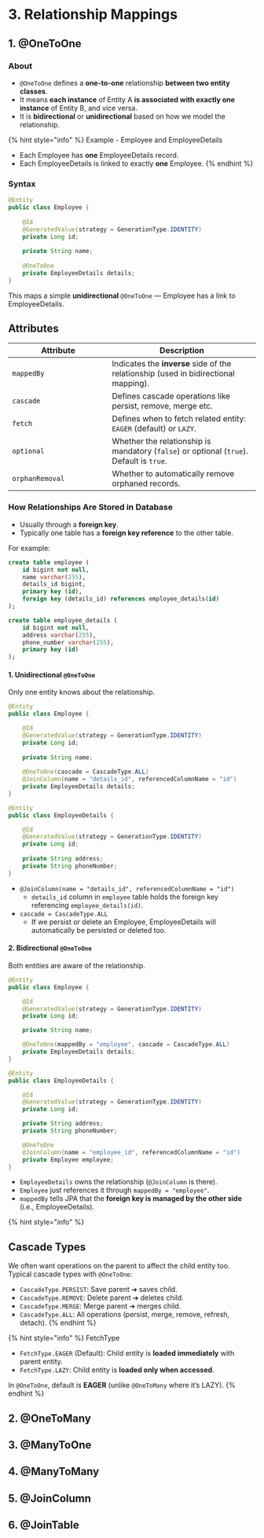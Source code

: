 # 3. Relationship Mappings

## 1. @OneToOne

### About

* `@OneToOne` defines a **one-to-one** relationship **between two entity classes**.
* It means **each instance** of Entity A **is associated with exactly one instance** of Entity B, and vice versa.
* It is **bidirectional** or **unidirectional** based on how we model the relationship.

{% hint style="info" %}
Example - Employee and EmployeeDetails

* Each Employee has **one** EmployeeDetails record.
* Each EmployeeDetails is linked to exactly **one** Employee.
{% endhint %}

### Syntax

```java
@Entity
public class Employee {
    
    @Id
    @GeneratedValue(strategy = GenerationType.IDENTITY)
    private Long id;
    
    private String name;
    
    @OneToOne
    private EmployeeDetails details;
}
```

This maps a simple **unidirectional** `@OneToOne` — Employee has a link to EmployeeDetails.

## Attributes

<table data-full-width="true"><thead><tr><th width="187.12890625">Attribute</th><th>Description</th></tr></thead><tbody><tr><td><code>mappedBy</code></td><td>Indicates the <strong>inverse</strong> side of the relationship (used in bidirectional mapping).</td></tr><tr><td><code>cascade</code></td><td>Defines cascade operations like persist, remove, merge etc.</td></tr><tr><td><code>fetch</code></td><td>Defines when to fetch related entity: <code>EAGER</code> (default) or <code>LAZY</code>.</td></tr><tr><td><code>optional</code></td><td>Whether the relationship is mandatory (<code>false</code>) or optional (<code>true</code>). Default is <code>true</code>.</td></tr><tr><td><code>orphanRemoval</code></td><td>Whether to automatically remove orphaned records.</td></tr></tbody></table>

### How Relationships Are Stored in Database

* Usually through a **foreign key**.
* Typically one table has a **foreign key reference** to the other table.

For example:

```sql
create table employee (
    id bigint not null,
    name varchar(255),
    details_id bigint,
    primary key (id),
    foreign key (details_id) references employee_details(id)
);

create table employee_details (
    id bigint not null,
    address varchar(255),
    phone_number varchar(255),
    primary key (id)
);
```

#### 1. Unidirectional `@OneToOne`

Only one entity knows about the relationship.

```java
@Entity
public class Employee {

    @Id
    @GeneratedValue(strategy = GenerationType.IDENTITY)
    private Long id;
    
    private String name;
    
    @OneToOne(cascade = CascadeType.ALL)
    @JoinColumn(name = "details_id", referencedColumnName = "id")
    private EmployeeDetails details;
}
```

```java
@Entity
public class EmployeeDetails {

    @Id
    @GeneratedValue(strategy = GenerationType.IDENTITY)
    private Long id;
    
    private String address;
    private String phoneNumber;
}
```

* `@JoinColumn(name = "details_id", referencedColumnName = "id")`
  * `details_id` column in `employee` table holds the foreign key referencing `employee_details(id)`.
* `cascade = CascadeType.ALL`
  * If we persist or delete an Employee, EmployeeDetails will automatically be persisted or deleted too.

#### 2. Bidirectional `@OneToOne`

Both entities are aware of the relationship.

```java
@Entity
public class Employee {

    @Id
    @GeneratedValue(strategy = GenerationType.IDENTITY)
    private Long id;

    private String name;

    @OneToOne(mappedBy = "employee", cascade = CascadeType.ALL)
    private EmployeeDetails details;
}
```

```java
@Entity
public class EmployeeDetails {

    @Id
    @GeneratedValue(strategy = GenerationType.IDENTITY)
    private Long id;

    private String address;
    private String phoneNumber;

    @OneToOne
    @JoinColumn(name = "employee_id", referencedColumnName = "id")
    private Employee employee;
}
```

* `EmployeeDetails` owns the relationship (`@JoinColumn` is there).
* `Employee` just references it through `mappedBy = "employee"`.
* `mappedBy` tells JPA that the **foreign key is managed by the other side** (i.e., EmployeeDetails).

{% hint style="info" %}
## Cascade Types

We often want operations on the parent to affect the child entity too.\
Typical cascade types with `@OneToOne`:

* `CascadeType.PERSIST`: Save parent ➔ saves child.
* `CascadeType.REMOVE`: Delete parent ➔ deletes child.
* `CascadeType.MERGE`: Merge parent ➔ merges child.
* `CascadeType.ALL`: All operations (persist, merge, remove, refresh, detach).
{% endhint %}

{% hint style="info" %}
FetchType

* `FetchType.EAGER` (Default): Child entity is **loaded immediately** with parent entity.
* `FetchType.LAZY`: Child entity is **loaded only when accessed**.

In `@OneToOne`, default is **EAGER** (unlike `@OneToMany` where it’s LAZY).
{% endhint %}

## 2. @OneToMany



## 3. @ManyToOne



## 4. @ManyToMany



## 5. @JoinColumn



## 6. @JoinTable







